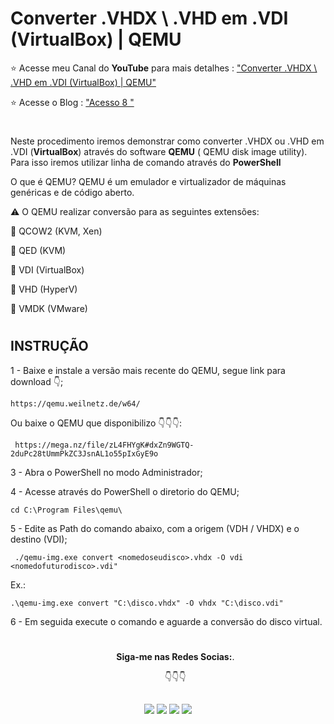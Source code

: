 # Converter .VHDX \ .VHD  em .VDI (VirtualBox) | QEMU

⭐ Acesse meu Canal do **YouTube** para mais detalhes : ["Converter .VHDX \ .VHD  em .VDI (VirtualBox) | QEMU"](https://youtu.be/kL0dbD5T1tI)

⭐ Acesse o Blog : ["Acesso 8 "](https://acesso8.blogspot.com/2022/01/converter-vhdx-vhd-em-vdi-virtualbox.html)
#
Neste procedimento iremos demonstrar como converter .VHDX ou .VHD  em .VDI  (**VirtualBox**) através do software **QEMU** ( QEMU disk image utility).  Para isso iremos utilizar linha de comando através do **PowerShell**

O que é QEMU?  QEMU é um emulador e virtualizador de máquinas genéricas e de código aberto. 

⚠️ O QEMU realizar conversão para as seguintes extensões: 

🎯 QCOW2 (KVM, Xen)

🎯 QED (KVM)

🎯 VDI (VirtualBox)

🎯 VHD (HyperV)

🎯 VMDK (VMware)
#

## INSTRUÇÃO

1 - Baixe e instale a versão mais recente do QEMU, segue link para download 👇; 
 
    https://qemu.weilnetz.de/w64/

Ou baixe o QEMU que disponibilizo 👇👇👇:
   
     https://mega.nz/file/zL4FHYgK#dxZn9WGTQ-2duPc28tUmmPkZC3JsnAL1o55pIxGyE9o

3 - Abra o PowerShell no modo Administrador;
       
4 - Acesse através do PowerShell o diretorio do QEMU;
   
    cd C:\Program Files\qemu\

5 - Edite as Path do comando abaixo, com a origem (VDH / VHDX) e o destino (VDI); 
        
     ./qemu-img.exe convert <nomedoseudisco>.vhdx -O vdi <nomedofuturodisco>.vdi"
       
   Ex.: 

    .\qemu-img.exe convert "C:\disco.vhdx" -O vhdx "C:\disco.vdi" 
    
6 - Em seguida execute o comando e aguarde a conversão do disco virtual.    

#

<ul align="center"> 
  <p><b>Siga-me nas Redes Socias:</b>.</p>

  <p>👇👇👇</p>
</ul>  
  
 ##
<div align="center"> 
  <a href = "https://acesso8.blogspot.com/"><img src="https://i.imgur.com/T01dNPP.png" target="_blank"></a>
  <a href="http://www.youtube.com/channel/UCh6CzOE6aWxy_5RYG4To88g?sub_confirmation=1" target="_blank"><img src="https://i.imgur.com/Hp8VxZO.png" target="_blank"></a>
  <a href="https://twitter.com/8Acesso" target="_blank"><img src="https://i.imgur.com/NQZ8fjf.png" target="_blank"></a>
  <a href="https://www.linkedin.com/in/eduardo-rodrigues-da-silva-78895a25/" target="_blank"><img src="https://i.imgur.com/FRMLFvm.png" target="_blank"></a>
</div>
